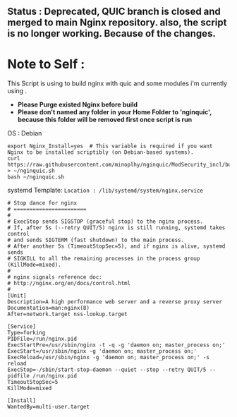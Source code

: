 ## Status : Deprecated, QUIC branch is closed and merged to main Nginx repository. also, the script is no longer working. Because of the changes.

# Note to Self :
This Script is using to build nginx with quic and some modules i'm currently using .

- **Please Purge existed Nginx before build**
- **Please don't named any folder in your Home Folder to 'nginquic', because this folder will be removed first once script is run**

OS : Debian

```shell
export Nginx_Install=yes  # This variable is required if you want Nginx to be installed scriptibly (on Debian-based systems).
curl https://raw.githubusercontent.com/minoplhy/nginquic/ModSecurity_incl/build.sh > ~/nginquic.sh
bash ~/nginquic.sh
```

systemd Template:
`Location : /lib/systemd/system/nginx.service`

```
# Stop dance for nginx
# =======================
#
# ExecStop sends SIGSTOP (graceful stop) to the nginx process.
# If, after 5s (--retry QUIT/5) nginx is still running, systemd takes control
# and sends SIGTERM (fast shutdown) to the main process.
# After another 5s (TimeoutStopSec=5), and if nginx is alive, systemd sends
# SIGKILL to all the remaining processes in the process group (KillMode=mixed).
#
# nginx signals reference doc:
# http://nginx.org/en/docs/control.html
#
[Unit]
Description=A high performance web server and a reverse proxy server
Documentation=man:nginx(8)
After=network.target nss-lookup.target

[Service]
Type=forking
PIDFile=/run/nginx.pid
ExecStartPre=/usr/sbin/nginx -t -q -g 'daemon on; master_process on;'
ExecStart=/usr/sbin/nginx -g 'daemon on; master_process on;'
ExecReload=/usr/sbin/nginx -g 'daemon on; master_process on;' -s reload
ExecStop=-/sbin/start-stop-daemon --quiet --stop --retry QUIT/5 --pidfile /run/nginx.pid
TimeoutStopSec=5
KillMode=mixed

[Install]
WantedBy=multi-user.target

```
